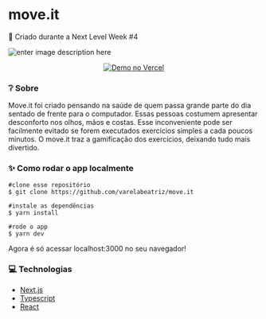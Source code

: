 # move.it
🚀 Criado durante a Next Level Week #4

![enter image description here](https://i.imgur.com/FQV7D0i.jpeg)

<p align="center">
  <a href="https://moveit-mocha.vercel.app/" target="_blank">
    <img alt="Demo no Vercel" src="https://i.imgur.com/WIuhFZq.png">
  </a>
</p>

### ❔ Sobre
Move.it foi criado pensando na saúde de quem passa grande parte do dia sentado de frente para o computador. Essas pessoas costumem apresentar desconforto nos olhos, mãos e costas. Esse inconveniente pode ser facilmente evitado se forem executados exercícios simples a cada poucos minutos. O move.it traz a gamificação dos exercícios, deixando tudo mais divertido.

### ✨ Como rodar o app localmente

```
#clone esse repositório
$ git clone https://github.com/varelabeatriz/move.it

#instale as dependências
$ yarn install

#rode o app
$ yarn dev

```
Agora é só acessar localhost:3000 no seu navegador!

### 💻 Technologias

- [Next.js](https://nextjs.org/)
- [Typescript](https://www.typescriptlang.org/)
- [React](https://pt-br.reactjs.org/)
